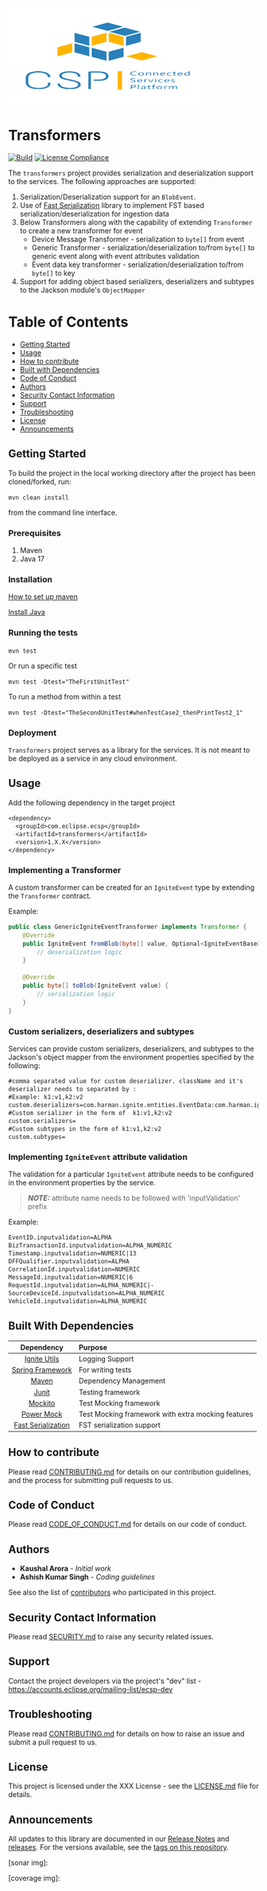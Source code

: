 [<img src="./images/logo.png" width="400" height="200"/>](./images/logo.png)

# Transformers
[![Build](https://github.com/eclipse-ecsp/transformers/actions/workflows/maven-publish.yml/badge.svg)](https://github.com/eclipse-ecsp/transformers/actions/workflows/maven-publish.yml)
[![License Compliance](https://github.com/eclipse-ecsp/transformers/actions/workflows/license-compliance.yml/badge.svg)](https://github.com/eclipse-ecsp/transformers/actions/workflows/license-compliance.yml)

The `transformers` project provides serialization and deserialization support to the services. The following approaches are supported:

1. Serialization/Deserialization support for an `BlobEvent`.
2. Use of [Fast Serialization](https://github.com/RuedigerMoeller/fast-serialization/tree/master) library to implement FST based serialization/deserialization for ingestion data
3. Below Transformers along with the capability of extending `Transformer` to create a new transformer for event
   - Device Message Transformer - serialization to `byte[]` from event
   - Generic Transformer - serialization/deserialization to/from `byte[]` to generic event along with event attributes validation
   - Event data key transformer - serialization/deserialization to/from `byte[]` to key
4. Support for adding object based serializers, deserializers and subtypes to the Jackson module's `ObjectMapper`

# Table of Contents
* [Getting Started](#getting-started)
* [Usage](#usage)
* [How to contribute](#how-to-contribute)
* [Built with Dependencies](#built-with-dependencies)
* [Code of Conduct](#code-of-conduct)
* [Authors](#authors)
* [Security Contact Information](#security-contact-information)
* [Support](#support)
* [Troubleshooting](#troubleshooting)
* [License](#license)
* [Announcements](#announcements)


## Getting Started

To build the project in the local working directory after the project has been cloned/forked, run:

```mvn clean install```

from the command line interface.

### Prerequisites

1. Maven
2. Java 17

### Installation

[How to set up maven](https://maven.apache.org/install.html)

[Install Java](https://stackoverflow.com/questions/52511778/how-to-install-openjdk-11-on-windows)

### Running the tests

```mvn test```

Or run a specific test

```mvn test -Dtest="TheFirstUnitTest"```

To run a method from within a test

```mvn test -Dtest="TheSecondUnitTest#whenTestCase2_thenPrintTest2_1"```

### Deployment

`Transformers` project serves as a library for the services. It is not meant to be deployed as a service in any cloud environment.

## Usage
Add the following dependency in the target project
```
<dependency>
  <groupId>com.eclipse.ecsp</groupId>
  <artifactId>transformers</artifactId>
  <version>1.X.X</version>
</dependency>

```

### Implementing a Transformer

A custom transformer can be created for an `IgniteEvent` type by extending the `Transformer` contract.

Example:

```java
public class GenericIgniteEventTransformer implements Transformer {
    @Override
    public IgniteEvent fromBlob(byte[] value, Optional<IgniteEventBase> header) {
        // deserialization logic
    }

    @Override
    public byte[] toBlob(IgniteEvent value) {
        // serialization logic
    }
}
```

### Custom serializers, deserializers and subtypes

Services can provide custom serializers, deserializers, and subtypes to the Jackson's object mapper from the environment properties specified by the following:

```properties
#comma separated value for custom deserializer. className and it's deserializer needs to separated by :
#Example: k1:v1,k2:v2
custom.deserializers=com.harman.ignite.entities.EventData:com.harman.ignite.entities.EventDataDeSerializer
#Custom serializer in the form of  k1:v1,k2:v2
custom.serializers=
#Custom subtypes in the form of k1:v1,k2:v2
custom.subtypes=
```

### Implementing `IgniteEvent` attribute validation

The validation for a particular `IgniteEvent` attribute needs to be configured in the environment properties by the service.

> **_NOTE:_** attribute name needs to be followed with 'inputValidation' prefix

Example:

```properties
EventID.inputvalidation=ALPHA
BizTransactionId.inputvalidation=ALPHA_NUMERIC
Timestamp.inputvalidation=NUMERIC|13
DFFQualifier.inputvalidation=ALPHA
CorrelationId.inputvalidation=NUMERIC
MessageId.inputvalidation=NUMERIC|6
RequestId.inputvalidation=ALPHA_NUMERIC|-
SourceDeviceId.inputvalidation=ALPHA_NUMERIC
VehicleId.inputvalidation=ALPHA_NUMERIC
```

## Built With Dependencies

|                                                 Dependency                                                 | Purpose                                            |
|:----------------------------------------------------------------------------------------------------------:|:---------------------------------------------------|
|                           [Ignite Utils](https://github.com/eclipse-ecsp/utils)                            | Logging Support                                    |
|                      [Spring Framework](https://spring.io/projects/spring-framework)                       | For writing tests                                  |
|                                     [Maven](https://maven.apache.org/)                                     | Dependency Management                              |
|                                     [Junit](https://junit.org/junit5/)                                     | Testing framework                                  |
|                                    [Mockito](https://site.mockito.org/)                                    | Test Mocking framework                             |
|                            [Power Mock](https://github.com/powermock/powermock)                            | Test Mocking framework with extra mocking features |
| [Fast Serialization](https://github.com/RuedigerMoeller/fast-serialization/tree/master?tab=readme-ov-file) | FST serialization support                          |


## How to contribute

Please read [CONTRIBUTING.md](./CONTRIBUTING.md) for details on our contribution guidelines, and the process for submitting pull requests to us.

## Code of Conduct

Please read [CODE_OF_CONDUCT.md](./CODE_OF_CONDUCT.md) for details on our code of conduct.

## Authors

* **Kaushal Arora** - *Initial work* 
* **Ashish Kumar Singh** - *Coding guidelines*

See also the list of [contributors](https://github.com/HARMANInt/ics/transformers/contributors) who participated in this project.

## Security Contact Information

Please read [SECURITY.md](./SECURITY.md) to raise any security related issues.

## Support
Contact the project developers via the project's "dev" list - https://accounts.eclipse.org/mailing-list/ecsp-dev


## Troubleshooting

Please read [CONTRIBUTING.md](./CONTRIBUTING.md) for details on how to raise an issue and submit a pull request to us.

## License

This project is licensed under the XXX License - see the [LICENSE.md](./LICENSE.md) file for details.

## Announcements

All updates to this library are documented in our [Release Notes](./release_notes.txt) and [releases](https://github.com/eclipse-ecsp/transformers/releases).
For the versions available, see the [tags on this repository](https://github.com/eclipse-ecsp/transformers/tags).

[sonar]:https://ignitestoretool.ahanet.net/dashboard?id=com.harman.ignite%3Aignite-transformers
[sonar img]:

[coverage]:https://ignitestoretool.ahanet.net/component_measures?id=com.harman.ignite%3Aignite-transformers&metric=coverage&view=list
[coverage img]: 

[license]: ./LICENSE.md
[license img]: https://img.shields.io/badge/license-GNU%20LGPL%20v2.1-blue.svg

[artifactory]: https://github.com/orgs/eclipse-ecsp/packages/com/eclipse/ecsp/transformers/
[artifactory img]: https://artifactory-fr.harman.com/ui/

[status img]: https://jenkins-ignite.nh.ad.harman.com/buildStatus/icon?job=Ignite_Team%2FIgnite_Core%2FBuild_and_Deployment%2Ftransformers%2Fmaster
[status]: https://jenkins-ignite.nh.ad.harman.com/job/Ignite_Team/job/Ignite_Core/job/Build_and_Deployment/job/transformers/job/master/



